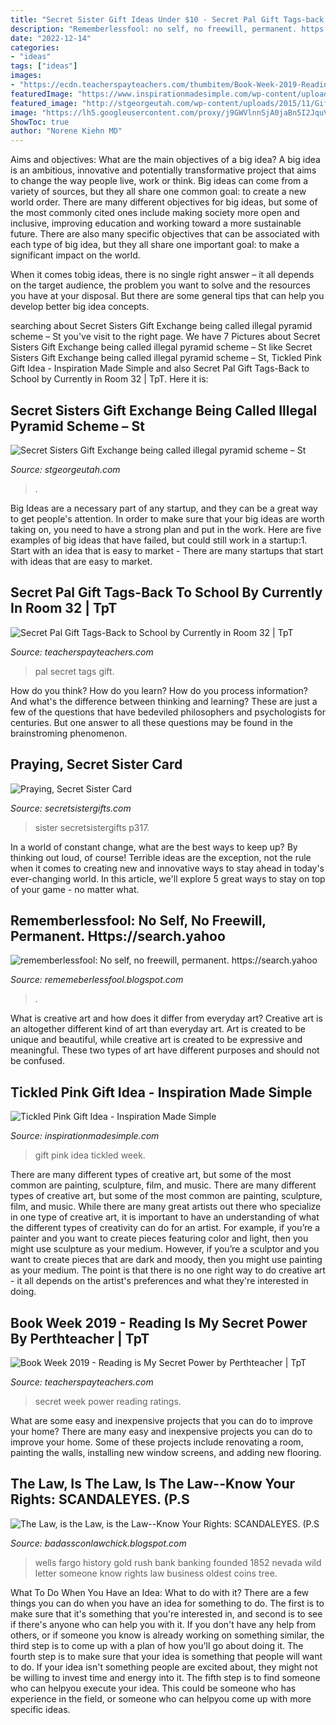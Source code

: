 ```yaml
---
title: "Secret Sister Gift Ideas Under $10 - Secret Pal Gift Tags-back To School By Currently In Room 32"
description: "Rememberlessfool: no self, no freewill, permanent. https://search.yahoo"
date: "2022-12-14"
categories:
- "ideas"
tags: ["ideas"]
images:
- "https://ecdn.teacherspayteachers.com/thumbitem/Book-Week-2019-Reading-is-My-Secret-Power-4670329-1562140314/original-4670329-1.jpg"
featuredImage: "https://www.inspirationmadesimple.com/wp-content/uploads/2015/04/tickled-pink-gift-idea.jpg"
featured_image: "http://stgeorgeutah.com/wp-content/uploads/2015/11/Gift-Exchange-2-1290x726.jpg"
image: "https://lh5.googleusercontent.com/proxy/j9GWVlnnSjA0jaBn5I2JquVG0sxeyxpIoBiNUD9hYuk51C3TGizHzr9xcyWzh5SO4zBiAkAqfuYE-oMqA01aDaP1O_Cte-k8crBjdD7HGwcjyuDM_6oGRqapCPNl2dVlrfuwU-JuDkpbMt_tTSc2BSeMCOrPzgOkdiJ7EFkODWr4M-67wg=w1200-h630-p-k-no-nu"
ShowToc: true
author: "Norene Kiehn MD"
---
```



Aims and objectives: What are the main objectives of a big idea?
A big idea is an ambitious, innovative and potentially transformative project that aims to change the way people live, work or think. Big ideas can come from a variety of sources, but they all share one common goal: to create a new world order.
There are many different objectives for big ideas, but some of the most commonly cited ones include making society more open and inclusive, improving education and working toward a more sustainable future. There are also many specific objectives that can be associated with each type of big idea, but they all share one important goal: to make a significant impact on the world.



When it comes tobig ideas, there is no single right answer – it all depends on the target audience, the problem you want to solve and the resources you have at your disposal. But there are some general tips that can help you develop better big idea concepts.

	

		
searching about Secret Sisters Gift Exchange being called illegal pyramid scheme – St you've visit to the right page. We have 7 Pictures about Secret Sisters Gift Exchange being called illegal pyramid scheme – St like Secret Sisters Gift Exchange being called illegal pyramid scheme – St, Tickled Pink Gift Idea - Inspiration Made Simple and also Secret Pal Gift Tags-Back to School by Currently in Room 32 | TpT. Here it is:
		
    
## Secret Sisters Gift Exchange Being Called Illegal Pyramid Scheme – St

<img loading=lazy src="http://stgeorgeutah.com/wp-content/uploads/2015/11/Gift-Exchange-2-1290x726.jpg" onerror="this.onerror=null;this.src='https://tse1.mm.bing.net/th?id=OIP.kgQFVWNsokgdHThcSdZ2YAHaEK&amp;pid=15.1';" alt="Secret Sisters Gift Exchange being called illegal pyramid scheme – St">

_Source: stgeorgeutah.com_

>. 

	

Big Ideas are a necessary part of any startup, and they can be a great way to get people's attention. In order to make sure that your big ideas are worth taking on, you need to have a strong plan and put in the work. Here are five examples of big ideas that have failed, but could still work in a startup:1. Start with an idea that is easy to market - There are many startups that start with ideas that are easy to market.

    
## Secret Pal Gift Tags-Back To School By Currently In Room 32 | TpT

<img loading=lazy src="https://ecdn.teacherspayteachers.com/thumbitem/Secret-Pal-Gift-Tags-Back-to-School-4705558-1566051054/original-4705558-3.jpg" onerror="this.onerror=null;this.src='https://tse3.mm.bing.net/th?id=OIP.n3bjQAHBB7Ic6sbo6jBOJgAAAA&amp;pid=15.1';" alt="Secret Pal Gift Tags-Back to School by Currently in Room 32 | TpT">

_Source: teacherspayteachers.com_

>pal secret tags gift. 

	

How do you think? How do you learn? How do you process information? And what's the difference between thinking and learning? These are just a few of the questions that have bedeviled philosophers and psychologists for centuries. But one answer to all these questions may be found in the brainstroming phenomenon.

    
## Praying, Secret Sister Card

<img loading=lazy src="http://www.secretsistergifts.com/uploads/1/2/7/0/12705939/s140919678391992995_p317_i1_w640.jpeg" onerror="this.onerror=null;this.src='https://tse2.mm.bing.net/th?id=OIP.mi0yxmhCKhWKemZ20mldkAHaFj&amp;pid=15.1';" alt="Praying, Secret Sister Card">

_Source: secretsistergifts.com_

>sister secretsistergifts p317. 

	

In a world of constant change, what are the best ways to keep up? By thinking out loud, of course! Terrible ideas are the exception, not the rule when it comes to creating new and innovative ways to stay ahead in today's ever-changing world. In this article, we'll explore 5 great ways to stay on top of your game - no matter what.

    
## Rememberlessfool: No Self, No Freewill, Permanent. Https://search.yahoo

<img loading=lazy src="https://1.bp.blogspot.com/-jFSnYDXXl5k/YMepOolLx-I/AAAAAAAAihE/3A2PEZTT7mE6qlXQnIdSnmQDTpzQiZ9OACLcBGAsYHQ/s320/15726345430935535616_20210608202334_1.png" onerror="this.onerror=null;this.src='https://tse2.mm.bing.net/th?id=OIP.JZyl2kPY5Poa5PNq2toRAQAAAA&amp;pid=15.1';" alt="rememberlessfool: No self, no freewill, permanent. https://search.yahoo">

_Source: rememeberlessfool.blogspot.com_

>. 

	

What is creative art and how does it differ from everyday art?
Creative art is an altogether different kind of art than everyday art. Art is created to be unique and beautiful, while creative art is created to be expressive and meaningful. These two types of art have different purposes and should not be confused.

    
## Tickled Pink Gift Idea - Inspiration Made Simple

<img loading=lazy src="https://www.inspirationmadesimple.com/wp-content/uploads/2015/04/tickled-pink-gift-idea.jpg" onerror="this.onerror=null;this.src='https://tse2.mm.bing.net/th?id=OIP.NcYEY2nL6VKeP7jMV0SXQgHaLG&amp;pid=15.1';" alt="Tickled Pink Gift Idea - Inspiration Made Simple">

_Source: inspirationmadesimple.com_

>gift pink idea tickled week. 

	

There are many different types of creative art, but some of the most common are painting, sculpture, film, and music.
There are many different types of creative art, but some of the most common are painting, sculpture, film, and music. While there are many great artists out there who specialize in one type of creative art, it is important to have an understanding of what the different types of creativity can do for an artist. For example, if you’re a painter and you want to create pieces featuring color and light, then you might use sculpture as your medium. However, if you’re a sculptor and you want to create pieces that are dark and moody, then you might use painting as your medium. The point is that there is no one right way to do creative art - it all depends on the artist's preferences and what they're interested in doing.

    
## Book Week 2019 - Reading Is My Secret Power By Perthteacher | TpT

<img loading=lazy src="https://ecdn.teacherspayteachers.com/thumbitem/Book-Week-2019-Reading-is-My-Secret-Power-4670329-1562140314/original-4670329-1.jpg" onerror="this.onerror=null;this.src='https://tse2.mm.bing.net/th?id=OIP.GMlc9JIC676kHIdx44c6twAAAA&amp;pid=15.1';" alt="Book Week 2019 - Reading is My Secret Power by Perthteacher | TpT">

_Source: teacherspayteachers.com_

>secret week power reading ratings. 

	

What are some easy and inexpensive projects that you can do to improve your home?
There are many easy and inexpensive projects you can do to improve your home. Some of these projects include renovating a room, painting the walls, installing new window screens, and adding new flooring.

    
## The Law, Is The Law, Is The Law--Know Your Rights: SCANDALEYES. (P.S

<img loading=lazy src="https://lh5.googleusercontent.com/proxy/j9GWVlnnSjA0jaBn5I2JquVG0sxeyxpIoBiNUD9hYuk51C3TGizHzr9xcyWzh5SO4zBiAkAqfuYE-oMqA01aDaP1O_Cte-k8crBjdD7HGwcjyuDM_6oGRqapCPNl2dVlrfuwU-JuDkpbMt_tTSc2BSeMCOrPzgOkdiJ7EFkODWr4M-67wg=w1200-h630-p-k-no-nu" onerror="this.onerror=null;this.src='https://tse1.mm.bing.net/th?id=OIP.6XfpSz3OS7eHvEnYZMX9vQAAAA&amp;pid=15.1';" alt="The Law, is the Law, is the Law--Know Your Rights: SCANDALEYES. (P.S">

_Source: badassconlawchick.blogspot.com_

>wells fargo history gold rush bank banking founded 1852 nevada wild letter someone know rights law business oldest coins tree. 

	

What To Do When You Have an Idea: What to do with it?
There are a few things you can do when you have an idea for something to do. The first is to make sure that it's something that you're interested in, and second is to see if there's anyone who can help you with it. If you don't have any help from others, or if someone you know is already working on something similar, the third step is to come up with a plan of how you'll go about doing it. The fourth step is to make sure that your idea is something that people will want to do. If your idea isn't something people are excited about, they might not be willing to invest time and energy into it. The fifth step is to find someone who can helpyou execute your idea. This could be someone who has experience in the field, or someone who can helpyou come up with more specific ideas.

